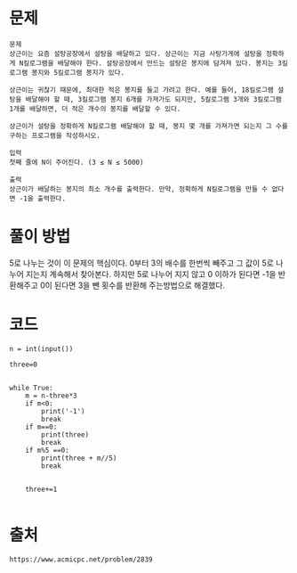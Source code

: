 # 문제

```
문제
상근이는 요즘 설탕공장에서 설탕을 배달하고 있다. 상근이는 지금 사탕가게에 설탕을 정확하게 N킬로그램을 배달해야 한다. 설탕공장에서 만드는 설탕은 봉지에 담겨져 있다. 봉지는 3킬로그램 봉지와 5킬로그램 봉지가 있다.

상근이는 귀찮기 때문에, 최대한 적은 봉지를 들고 가려고 한다. 예를 들어, 18킬로그램 설탕을 배달해야 할 때, 3킬로그램 봉지 6개를 가져가도 되지만, 5킬로그램 3개와 3킬로그램 1개를 배달하면, 더 적은 개수의 봉지를 배달할 수 있다.

상근이가 설탕을 정확하게 N킬로그램 배달해야 할 때, 봉지 몇 개를 가져가면 되는지 그 수를 구하는 프로그램을 작성하시오.

입력
첫째 줄에 N이 주어진다. (3 ≤ N ≤ 5000)

출력
상근이가 배달하는 봉지의 최소 개수를 출력한다. 만약, 정확하게 N킬로그램을 만들 수 없다면 -1을 출력한다.
```

# 풀이 방법
5로 나누는 것이 이 문제의 핵심이다.
0부터 3의 배수를 한번씩 빼주고 그 값이 5로 나누어 지는지 계속해서 찾아본다.
하지만 5로 나누어 지지 않고 0 이하가 된다면 -1을 반환해주고 0이 된다면 3을 뺀 횟수를 반환해 주는방법으로 해결했다.

    

# 코드
```
n = int(input())

three=0


while True:
    m = n-three*3
    if m<0:
        print('-1')
        break
    if m==0:
        print(three)
        break
    if m%5 ==0:
        print(three + m//5)
        break
    
    
    three+=1


```

# 출처
    https://www.acmicpc.net/problem/2839
